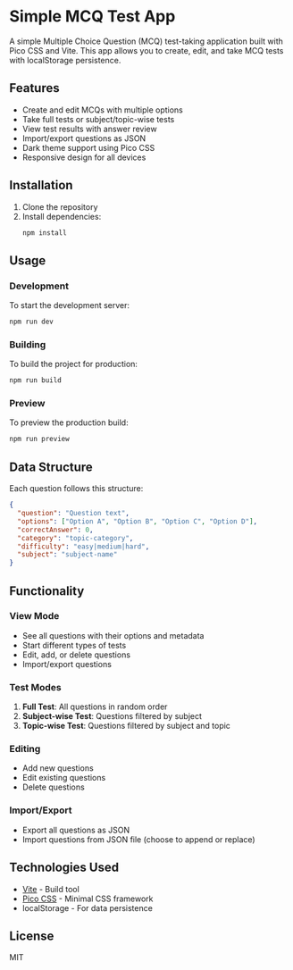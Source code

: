 # Simple MCQ Test App

A simple Multiple Choice Question (MCQ) test-taking application built with Pico CSS and Vite. This app allows you to create, edit, and take MCQ tests with localStorage persistence.

## Features

- Create and edit MCQs with multiple options
- Take full tests or subject/topic-wise tests
- View test results with answer review
- Import/export questions as JSON
- Dark theme support using Pico CSS
- Responsive design for all devices

## Installation

1. Clone the repository
2. Install dependencies:
   ```bash
   npm install
   ```

## Usage

### Development

To start the development server:
```bash
npm run dev
```

### Building

To build the project for production:
```bash
npm run build
```

### Preview

To preview the production build:
```bash
npm run preview
```

## Data Structure

Each question follows this structure:
```json
{
  "question": "Question text",
  "options": ["Option A", "Option B", "Option C", "Option D"],
  "correctAnswer": 0,
  "category": "topic-category",
  "difficulty": "easy|medium|hard",
  "subject": "subject-name"
}
```

## Functionality

### View Mode
- See all questions with their options and metadata
- Start different types of tests
- Edit, add, or delete questions
- Import/export questions

### Test Modes
1. **Full Test**: All questions in random order
2. **Subject-wise Test**: Questions filtered by subject
3. **Topic-wise Test**: Questions filtered by subject and topic

### Editing
- Add new questions
- Edit existing questions
- Delete questions

### Import/Export
- Export all questions as JSON
- Import questions from JSON file (choose to append or replace)

## Technologies Used

- [Vite](https://vitejs.dev/) - Build tool
- [Pico CSS](https://picocss.com/) - Minimal CSS framework
- localStorage - For data persistence

## License

MIT